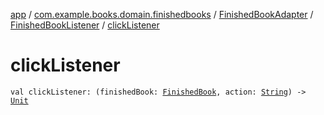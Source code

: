 [app](../../../index.md) / [com.example.books.domain.finishedbooks](../../index.md) / [FinishedBookAdapter](../index.md) / [FinishedBookListener](index.md) / [clickListener](./click-listener.md)

# clickListener

`val clickListener: (finishedBook: `[`FinishedBook`](../../../com.example.books.data.finished-books/-finished-book/index.md)`, action: `[`String`](https://kotlinlang.org/api/latest/jvm/stdlib/kotlin/-string/index.html)`) -> `[`Unit`](https://kotlinlang.org/api/latest/jvm/stdlib/kotlin/-unit/index.html)